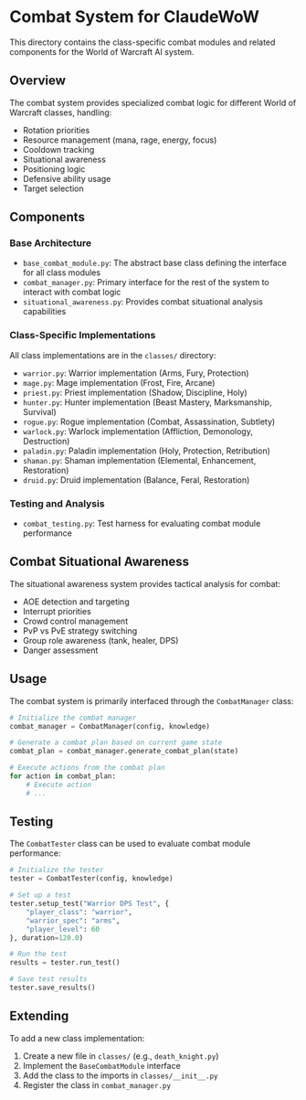 # Combat System for ClaudeWoW

This directory contains the class-specific combat modules and related components for the World of Warcraft AI system.

## Overview

The combat system provides specialized combat logic for different World of Warcraft classes, handling:

- Rotation priorities
- Resource management (mana, rage, energy, focus)
- Cooldown tracking
- Situational awareness
- Positioning logic
- Defensive ability usage
- Target selection

## Components

### Base Architecture

- `base_combat_module.py`: The abstract base class defining the interface for all class modules
- `combat_manager.py`: Primary interface for the rest of the system to interact with combat logic
- `situational_awareness.py`: Provides combat situational analysis capabilities

### Class-Specific Implementations

All class implementations are in the `classes/` directory:

- `warrior.py`: Warrior implementation (Arms, Fury, Protection)
- `mage.py`: Mage implementation (Frost, Fire, Arcane)
- `priest.py`: Priest implementation (Shadow, Discipline, Holy)
- `hunter.py`: Hunter implementation (Beast Mastery, Marksmanship, Survival)
- `rogue.py`: Rogue implementation (Combat, Assassination, Subtlety)
- `warlock.py`: Warlock implementation (Affliction, Demonology, Destruction)
- `paladin.py`: Paladin implementation (Holy, Protection, Retribution)
- `shaman.py`: Shaman implementation (Elemental, Enhancement, Restoration)
- `druid.py`: Druid implementation (Balance, Feral, Restoration)

### Testing and Analysis

- `combat_testing.py`: Test harness for evaluating combat module performance

## Combat Situational Awareness

The situational awareness system provides tactical analysis for combat:

- AOE detection and targeting
- Interrupt priorities
- Crowd control management
- PvP vs PvE strategy switching
- Group role awareness (tank, healer, DPS)
- Danger assessment

## Usage

The combat system is primarily interfaced through the `CombatManager` class:

```python
# Initialize the combat manager
combat_manager = CombatManager(config, knowledge)

# Generate a combat plan based on current game state
combat_plan = combat_manager.generate_combat_plan(state)

# Execute actions from the combat plan
for action in combat_plan:
    # Execute action
    # ...
```

## Testing

The `CombatTester` class can be used to evaluate combat module performance:

```python
# Initialize the tester
tester = CombatTester(config, knowledge)

# Set up a test
tester.setup_test("Warrior DPS Test", {
    "player_class": "warrior",
    "warrior_spec": "arms",
    "player_level": 60
}, duration=120.0)

# Run the test
results = tester.run_test()

# Save test results
tester.save_results()
```

## Extending

To add a new class implementation:

1. Create a new file in `classes/` (e.g., `death_knight.py`)
2. Implement the `BaseCombatModule` interface
3. Add the class to the imports in `classes/__init__.py`
4. Register the class in `combat_manager.py`